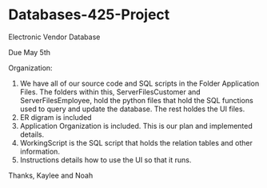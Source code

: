 # Databases-425-Project
Electronic Vendor Database

Due May 5th

Organization:

1. We have all of our source code and SQL scripts in the Folder Application Files. The folders within this, ServerFilesCustomer and ServerFilesEmployee, hold the python files that hold the SQL functions used to query and update the database. The rest holdes the UI files. 
2. ER digram is included
3. Application Organization is included. This is our plan and implemented details. 
4. WorkingScript is the SQL script that holds the relation tables and other information. 
5. Instructions details how to use the UI so that it runs. 

Thanks, 
Kaylee and Noah
